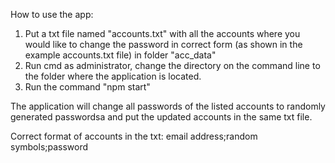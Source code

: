 How to use the app:

1) Put a txt file named "accounts.txt" with all the accounts where you would like to change the password in correct form (as shown in the example accounts.txt file) in folder "acc_data"
2) Run cmd as administrator, change the directory on the command line to the folder where the application is located.
3) Run the command "npm start"

The application will change all passwords of the listed accounts to randomly generated passwordsa and put the updated accounts in the same txt file.

Correct format of accounts in the txt:
email address;random symbols;password

